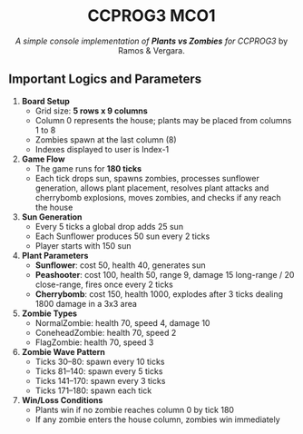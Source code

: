 <h1 align="center">CCPROG3 MCO1</h1>

<p align="center"><em>A simple console implementation of <strong>Plants vs Zombies</strong> for CCPROG3</em> by Ramos & Vergara.</p> 

<h2>Important Logics and Parameters</h2>

<ol>
<li><strong>Board Setup</strong>
  <ul>
    <li>Grid size: <strong>5 rows x 9 columns</strong></li>
    <li>Column 0 represents the house; plants may be placed from columns 1 to 8</li>
    <li>Zombies spawn at the last column (8)</li>
    <li>Indexes displayed to user is Index-1</li>
  </ul>
</li>

<li><strong>Game Flow</strong>
  <ul>
    <li>The game runs for <strong>180 ticks</strong></li>
    <li>Each tick drops sun, spawns zombies, processes sunflower generation, allows plant placement, resolves plant attacks and cherrybomb explosions, moves zombies, and checks if any reach the house</li>
  </ul>
</li>

<li><strong>Sun Generation</strong>
  <ul>
    <li>Every 5 ticks a global drop adds 25 sun</li>
    <li>Each Sunflower produces 50 sun every 2 ticks</li>
    <li>Player starts with 150 sun</li>
  </ul>
</li>

<li><strong>Plant Parameters</strong>
  <ul>
    <li><strong>Sunflower</strong>: cost 50, health 40, generates sun</li>
    <li><strong>Peashooter</strong>: cost 100, health 50, range 9, damage 15 long-range / 20 close-range, fires once every 2 ticks</li>
    <li><strong>Cherrybomb</strong>: cost 150, health 1000, explodes after 3 ticks dealing 1800 damage in a 3x3 area</li>
  </ul>
</li>

<li><strong>Zombie Types</strong>
  <ul>
    <li>NormalZombie: health 70, speed 4, damage 10</li>
    <li>ConeheadZombie: health 70, speed 2</li>
    <li>FlagZombie: health 70, speed 3</li>
  </ul>
</li>

<li><strong>Zombie Wave Pattern</strong>
  <ul>
    <li>Ticks 30–80: spawn every 10 ticks</li>
    <li>Ticks 81–140: spawn every 5 ticks</li>
    <li>Ticks 141–170: spawn every 3 ticks</li>
    <li>Ticks 171–180: spawn each tick</li>
  </ul>
</li>

<li><strong>Win/Loss Conditions</strong>
  <ul>
    <li>Plants win if no zombie reaches column 0 by tick 180</li>
    <li>If any zombie enters the house column, zombies win immediately</li>
  </ul>
</li>
</ol>

